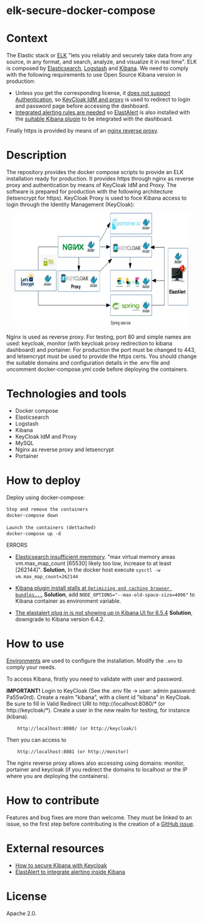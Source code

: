 # elk-secure-docker-compose

# Context

The Elastic stack or [ELK](https://www.elastic.co/products/) "lets you reliably and securely take data from any source, in any format, and search, analyze, and visualize it in real time". ELK is composed by [Elasticsearch](https://www.elastic.co/products/elasticsearch), [Logstash](https://www.elastic.co/products/logstash) and [Kibana](https://www.elastic.co/products/kibana). We need to comply with the following requirements to use Open Source Kibana version in production:
- Unless you get the corresponding license, it [does not support Authentication](https://www.reddit.com/r/devops/comments/5n6viw/elk_5x_without_a_license_no_xpack/?depth=2), so [KeyCloak IdM and proxy](https://aboullaite.me/secure-kibana-keycloak/) is used to redirect to login and password page before accessing the dashboard.
- [Integrated alerting rules are needed](https://bitsensor.io/blog/elastalert-kibana-plugin-centralized-logging-with-integrated-alerting/) so [ElastAlert](https://github.com/bitsensor/elastalert#installation) is also installed with the [suitable Kibana plugin](https://github.com/bitsensor/elastalert-kibana-plugin) to be integrated with the dashboard.

Finally https is provided by means of an [nginx reverse proxy]().

# Description

The repository provides the docker compose scripts to provide an ELK installation ready for production. It provides https through nginx as reverse proxy and authentication by means of KeyCloak IdM and Proxy.
The software is prepared for production with the following architecture (letsencrypt for https). KeyCloak Proxy is used to foce Kibana access to login through the Identity Management (KeyCloak):

<p align="center">
	<img width="460" height="300" src="img/elk-deployment.jpg">
</p>

Nginx is used as reverse proxy. For testing, port 80 and simple names are used: keycloak, monitor (with keycloak proxy redirection to kibana dashboard) and portainer. For production the port must be changed to 443, and letsencrypt must be used to provide the https certs. You should change the suitable domains and configuration details in the .env file and uncomment docker-compose.yml code before deploying the containers.

# Technologies and tools

- Docker compose
- Elasticsearch
- Logstash
- Kibana
- KeyCloak IdM and Proxy
- MySQL
- Nginx as reverse proxy and letsencrypt
- Portainer

# How to deploy

Deploy using docker-compose:

```
Stop and remove the containers
docker-compose down

Launch the containers (dettached)
docker-compose up -d
```

ERRORS

- [Elasticsearch insufficient memmory](https://github.com/docker-library/elasticsearch/issues/133). "max virtual memory areas vm.max_map_count [65530] likely too low, increase to at least [262144]".
**Solution**, In the docker host execute `sysctl -w vm.max_map_count=262144`

- [Kibana plugin install stalls at `Optimizing and caching browser bundles...`](https://github.com/elastic/kibana/issues/19678)
**Solution**, add `NODE_OPTIONS="--max-old-space-size=4096"` to Kibana container as environment variable.

- [The elastalert plug in is not showing up in Kibana UI for 6.5.4](https://github.com/bitsensor/elastalert-kibana-plugin/issues/86)
**Solution**, downgrade to Kibana version 6.4.2.

# How to use

[Environments](https://docs.docker.com/compose/environment-variables/) are used to configure the installation. Modify the `.env` to comply your needs.

To access Kibana, firstly you need to validate with user and password. 

**IMPORTANT!** Login to KeyCloak (See the .env file -> user: admin password: Pa55w0rd). Create a realm "kibana", with a client id "kibana" in KeyCloak. Be sure to fill in Valid Redirect URI to http://localhost:8080/* (or http://keycloak/*). Create a user in the new realm for testing, for instance (kibana).
```
	http://localhost:8080/ (or http://keycloak/)
```

Then you can access to 
```
    http://localhost:8081 (or http://monitor)
```

The nginx reverse proxy allows also accessing using domains: monitor, portainer and keycloak (if you redirect the domains to localhost or the IP where you are deploying the containers).

# How to contribute

Features and bug fixes are more than welcome. They must be linked to an issue, so the first step before contributing is the creation of a [GitHub issue](https://github.com/carloscaverobarca/elk-secure-docker-compose/issues).

# External resources

- [How to secure Kibana with Keycloak](https://aboullaite.me/secure-kibana-keycloak/)
- [ElastAlert to integrate alerting inside Kibana](https://bitsensor.io/blog/elastalert-kibana-plugin-centralized-logging-with-integrated-alerting/)

# License

Apache 2.0.

